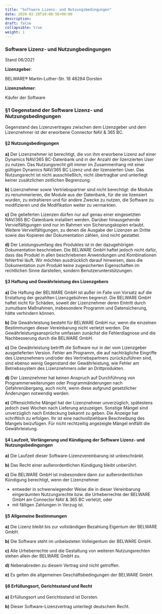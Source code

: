 ```yaml
---
title: "Software Lizenz- und Nutzungsbedingungen"
date: 2020-02-28T10:08:56+09:00
description: 
draft: false
collapsible: true
weight: 1
---
```

### Software Lizenz- und Nutzungbedingungen

Stand 06/2021

**Lizenzgeber**:

BELWARE®
Martin-Luther-Str. 18
46284 Dorsten

**Lizenznehmer**:

Käufer der Software

### §1 Gegenstand der Software Lizenz- und Nutzungsbedingungen

Gegenstand des Lizenzvertrages zwischen dem Lizenzgeber und dem Lizenznehmer ist der erworbene Connector NAV & 365 BC.

#### §2 Nutzungsbedingungen

**a)** Der Lizenznehmer ist berechtigt, die von ihm erworbene Lizenz auf einer Dynamics NAV/365 BC-Datenbank und in der Anzahl der lizenzierten User zu nutzen. Das Nutzungsrecht gilt immer im Zusammenhang mit einer gültigen Dynamics NAV/365 BC Lizenz und der lizensierten User. Das Nutzungsrecht ist nicht ausschließlich, nicht übertragbar und unterliegt keiner zusätzlichen zeitlichen Begrenzung.

**b)** Lizenznehmer sowie Vertriebspartner sind nicht berechtigt: die Module zu renummerieren, die Module aus der Datenbank, für die sie lizensiert wurden, zu extrahieren und für andere Zwecke zu nutzen, die Software zu modifizieren und die Modifikation weiter zu vermarkten.

**c)** Die gelieferten Lizenzen dürfen nur auf genau einer eingesetzten NAV/365 BC-Datenbank installiert werden. Darüber hinausgehende Vervielfältigungen sind nur im Rahmen von Sicherungskopien erlaubt. Weitere Vervielfältigungen, zu denen die Ausgabe der Lizenzen an Dritte sowie das Kopieren der Dokumentation zählen, sind nicht gestattet.

**d)** Der Leistungsumfang des Produktes ist in der dazugehörigen Dokumentation beschrieben. Die BELWARE GmbH haftet jedoch nicht dafür, dass das Produkt in allen beschriebenen Anwendungen und Kombinationen fehlerfrei läuft. Wir möchten ausdrücklich darauf hinweisen, dass die Dokumentation zum Produkt keine zugesicherten Eigenschaften im rechtlichen Sinne darstellen, sondern Benutzerunterstützungen.

#### §3 Haftung und Gewährleistung des Lizenzgebers

**a)** Die Haftung der BELWARE GmbH ist außer im Falle von Vorsatz auf die Erstattung der gezahlten Lizenzgebühren begrenzt. Die BELWARE GmbH haftet nicht für Schäden, soweit der Lizenznehmer deren Eintritt durch zumutbare Maßnahmen, insbesondere Programm und Datensicherung, hätte verhindern können.

**b)** Die Gewährleistung besteht für BELWARE GmbH nur, wenn die einzelnen Bestimmungen dieser Vereinbarung nicht verletzt werden. Die Gewährleistungsansprüche umfassen zunächst die Fehlerdiagnose und die Nachbesserung durch die BELWARE GmbH.

**c)** Die Gewährleistung betrifft die Software nur in der vom Lizenzgeber ausgelieferten Version. Fehler am Programm, die auf nachträgliche Eingriffe des Lizenznehmers und/oder des Vertriebspartners zurückzuführen sind, sind ebenso wenig Gegenstand der Gewährleistung, wie Fehler am Betriebssystem des Lizenznehmers oder an Drittprodukten.

**d)** Der Lizenznehmer hat keinen Anspruch auf Durchführung von Programmerweiterungen oder Programmänderungen nach Gefahrenübergang, auch nicht, wenn diese aufgrund gesetzlicher Änderungen notwendig werden.

**e)** Offensichtliche Mängel hat der Lizenznehmer unverzüglich, spätestens jedoch zwei Wochen nach Lieferung anzuzeigen. Sonstige Mängel sind unverzüglich nach Entdeckung bekannt zu geben. Die Anzeige hat schriftlich zu erfolgen. Ihr ist eine nachvollziehbare Beschreibung des Mangels beizufügen. Für nicht rechtzeitig angezeigte Mängel entfällt die Gewährleistung.

#### §4 Laufzeit, Verlängerung und Kündigung der Software Lizenz- und Nutzungsbedingungen

**a)** Die Laufzeit dieser Software-Lizenzvereinbarung ist unbeschränkt.

**b)** Das Recht einer außerordentlichen Kündigung bleibt unberührt.

**c)** Die BELWARE GmbH ist insbesondere dann zur außerordentlichen Kündigung berechtigt, wenn der Lizenznehmer
- entweder in schwerwiegender Weise die in dieser Vereinbarung eingeräumten Nutzungsrechte bzw. die Urheberrechte der BELWARE GmbH am Connector NAV & 365 BC verletzt, oder
- mit fälligen Zahlungen in Verzug ist.

#### §5 Allgemeine Bestimmungen

**a)** Die Lizenz bleibt bis zur vollständigen Bezahlung Eigentum der BELWARE GmbH.

**b)** Die Software steht im unbelasteten Volleigentum der BELWARE GmbH.

**c)** Alle Urheberrechte und die Gestaltung von weiteren Nutzungsrechten stehen allein der BELWARE GmbH zu.

**d)** Nebenabreden zu diesem Vertrag sind nicht getroffen.

**e)** Es gelten die allgemeinen Geschäftsbedingungen der BELWARE GmbH.

#### §6 Erfüllungsort, Gerichtsstand und Recht

**a)** Erfüllungsort und Gerichtsstand ist Dorsten.

**b)** Dieser Software-Lizenzvertrag unterliegt deutschem Recht.
